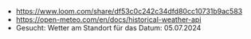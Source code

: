 - https://www.loom.com/share/df53c0c242c34dfd80cc10731b9ac583
- https://open-meteo.com/en/docs/historical-weather-api
- Gesucht: Wetter am Standort für das Datum: 05.07.2024